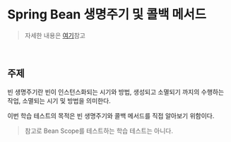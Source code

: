 # Spring Bean 생명주기 및 콜백 메서드
> 자세한 내용은 [여기](https://github.com/binghe819/TIL/blob/master/Spring/Core/bean%20lifecycle/bean%20lifecycle.md#%EC%9D%98%EC%A1%B4%EA%B4%80%EA%B3%84%EC%97%90-%EB%94%B0%EB%A5%B8-%EC%83%9D%EB%AA%85%EC%A3%BC%EA%B8%B0%EC%9D%98-%EB%B3%80%ED%99%94)참고

<br>

## 주제
빈 생명주기란 빈이 인스턴스화되는 시기와 방법, 생성되고 소멸되기 까지의 수행하는 작업, 소멸되는 시기 및 방법을 의미한다.

이번 학습 테스트의 목적은 빈 생명주기와 콜백 메서드를 직접 알아보기 위함이다.

> 참고로 Bean Scope를 테스트하는 학습 테스트는 아니다.

